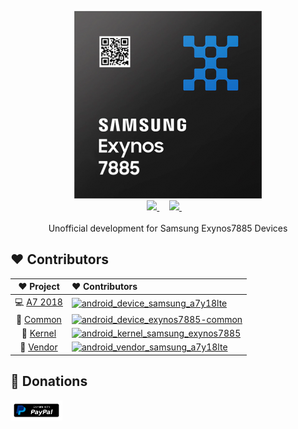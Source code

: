 <p align="center">
  <picture>
    <source
      width="100px"
      media="(prefers-color-scheme: dark)"
      srcset="https://github.com/exynos7885-dev/.github/raw/main/profile/assets/exynos7885-dev-logo/exynos7885-dev-logo.png"
    >
    <img 
      src="https://github.com/exynos7885-dev/.github/raw/main/profile/assets/exynos7885-dev-logo/exynos7885-dev-logo.png"
    >
  </picture>
  <br>
   <a href="https://github.com/exynos7885-dev">
       <picture>
           <source height="24px" media="(prefers-color-scheme: dark)" srcset="https://i.ibb.co/dMMmCrW/Git-Hub-Mark.png" />
           <img height="24px" src="https://i.ibb.co/9wV3HGF/Git-Hub-Mark-Light.png" />
       </picture>
   </a>&nbsp;&nbsp;&nbsp;
   <a href="https://t.me/exynos7885oss">
       <img height="24px" src="https://user-images.githubusercontent.com/13122796/178032213-faf25ab8-0bc3-4a94-a730-b524c96df124.png" />
   </a>&nbsp;&nbsp;&nbsp;

   <br>
   <br>
   Unofficial development for Samsung Exynos7885 Devices
</p>

## ❤️ Contributors

[android_device_samsung_a7y18lte]: https://contrib.rocks/image?repo=exynos7885-dev/android_device_samsung_a7y18lte&max=12
[android_device_exynos7885-common]: https://contrib.rocks/image?repo=exynos7885-dev/android_device_exynos7885-common&max=12
[android_kernel_samsung_exynos7885]: https://contrib.rocks/image?repo=exynos7885-dev/android_kernel_samsung_exynos7885&max=12
[android_vendor_samsung_a7y18lte]: https://contrib.rocks/image?repo=exynos7885-dev/android_vendor_samsung_a7y18lte&max=12


|                                  ❤️ Project                                   | ❤ Contributors                                                                                    |
| :---------------------------------------------------------------------------: | :------------------------------------------------------------------------------------------------ |
| 💻 [A7 2018](https://github.com/exynos7885-dev/android_device_samsung_a7y18lte)                   | [![android_device_samsung_a7y18lte]](https://github.com/exynos7885-dev/android_device_samsung_a7y18lte/graphs/contributors)                   |
| 💉 [Common](https://github.com/exynos7885-dev/android_device_samsung_exynos7885-common)           | [![android_device_exynos7885-common]](https://github.com/exynos7885-dev/android_device_samsung_exynos7885-common/graphs/contributors)           |
| 🧩 [Kernel](https://github.com/exynos7885-dev/android_kernel_samsung_exynos7885)           | [![android_kernel_samsung_exynos7885]](https://github.com/exynos7885-dev/android_kernel_samsung_exynos7885/graphs/contributors)           |
| 🔩 [Vendor](https://github.com/exynos7885-dev/android_vendor_samsung_a7y18lte) | [![android_vendor_samsung_a7y18lte]](https://github.com/exynos7885-dev/android_vendor_samsung_a7y18lte/graphs/contributors) |


## 🤝 Donations

<a href="https://paypal.me/joshuasamenfink">
  <img
    height="32px"
    alt="Donate using Paypal"
    src="https://github.com/exynos7885-dev/.github/raw/main/profile/assets/paypal-donate/paypal-donate-button.png"
  />
</a>
